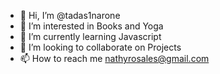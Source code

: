 - 👋 Hi, I’m @tadas1narone
- 👀 I’m interested in Books and Yoga
- 🌱 I’m currently learning Javascript
- 💞️ I’m looking to collaborate on Projects
- 📫 How to reach me nathyrosales@gmail.com

<!---
tadas1narone/tadas1narone is a ✨ special ✨ repository because its `README.md` (this file) appears on your GitHub profile.
You can click the Preview link to take a look at your changes.
--->
